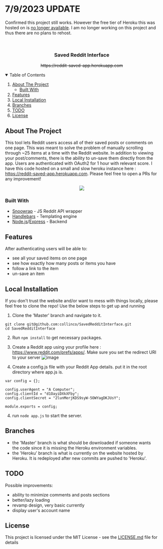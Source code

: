 <!-- PROJECT LOGO -->
<h1>7/9/2023 UPDATE</h1>
<p>Confirmed this project still works. However the free tier of Heroku this was hosted on is <a target="_blank" href="https://help.heroku.com/RSBRUH58/removal-of-heroku-free-product-plans-faq">no longer available</a>. I am no longer working on this project and thus there are no plans to rehost.</p>

<br />
<p align="center">
  <h3 align="center">Saved Reddit Interface</h3>
  <s><p align="center">https://reddit-saved-app.herokuapp.com</p></s>
</p>

<!-- TABLE OF CONTENTS -->
<details open="open">
  <summary>Table of Contents</summary>
  <ol>
    <li>
      <a href="#about-the-project">About The Project</a>
      <ul>
        <li><a href="#built-with">Built With</a></li>
      </ul>
    </li>
    <li><a href="#features">Features</a></li>
    <li><a href="#local-installation">Local Installation</a></li>
    <li><a href="#branches">Branches</a></li>
    <li><a href="#todo">TODO</a></li>
    <li><a href="#license">License</a></li>
  </ol>
</details>


<!-- ABOUT THE PROJECT -->
## About The Project
This tool lets Reddit users access all of their saved posts or comments on one page. This was meant to solve the problem of manually scrolling through ~25 items at a time with the Reddit website. In addition to viewing your post/comments, there is the ability to un-save them directly from the app. Users are authenticated with OAuth2 for 1 hour with relevant score.  I have this code hosted on a small and slow heroku instance here : https://reddit-saved-app.herokuapp.com. Please feel free to open a PRs for any improvement!

<p align="center">
  <img src="https://user-images.githubusercontent.com/13059208/115659013-849a5880-a2ff-11eb-8788-f347a8c63aa9.png">
</p>

### Built With

* [Snoowrap](https://github.com/not-an-aardvark/snoowrap) - JS Reddit API wrapper
* [Handlebars](https://handlebarsjs.com/) - Templating engine
* [Node.js](https://nodejs.org/en/)/[Express](http://expressjs.com/) - Backend

<!-- Features -->
## Features
After authenticating users will be able to:
- see all your saved items on one page
- see how exactly how many posts or items you have
- follow a link to the item
- un-save an item 

<!-- Local Installation -->
## Local Installation
If you don't trust the website and/or want to mess with things locally, please feel free to clone the repo! Use the below steps to get up and running

1. Clone the 'Master' branch and navigate to it.

```
git clone git@github.com:collinco/SavedRedditInterface.git
cd SavedRedditInterface
```
2. Run `npm install` to get necessary packages.

3. Create a Reddit app using your profile here : https://www.reddit.com/prefs/apps/. Make sure you set the redirect URI to your server
![image](https://user-images.githubusercontent.com/13059208/115661814-a7c70700-a303-11eb-8806-ab8848397033.png)

4. Create a config.js file with your Reddit App details. put it in the root directory where app.js is.

```
var config = {};

config.userAgent = "A Computer";
config.clientId = "d1OayiDXkXFby";
config.clientSecret = "2lunMerjKDS9syW-5OWYagDKJUsY";

module.exports = config;
```

4. run `node app.js` to start the server.

<!-- Branches -->
## Branches

- the 'Master' branch is what should be downloaded if someone wants the code since it is missing the Heroku environment variables.
- the 'Heroku' branch is what is currently on the website hosted by Heroku. It is redeployed after new commits are pushed to 'Heroku'.

<!-- //TODO -->
## TODO

Possible improvements:
- ability to minimize comments and posts sections
- better/lazy loading
- revamp design, very basic currently
- display user's account name

## License

This project is licensed under the MIT License - see the [LICENSE.md](LICENSE.md) file for details
